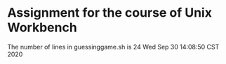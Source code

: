 # Assignment for the course of Unix Workbench
The number of lines in guessinggame.sh is 24
Wed Sep 30 14:08:50 CST 2020
